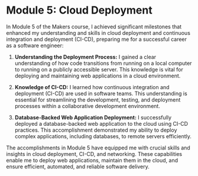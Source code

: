 # Module 5: Cloud Deployment

In Module 5 of the Makers course, I achieved significant milestones that enhanced my understanding and skills in cloud deployment and continuous integration and deployment (CI-CD), preparing me for a successful career as a software engineer:

1. **Understanding the Deployment Process:** I gained a clear understanding of how code transitions from running on a local computer to running on a publicly accessible server. This knowledge is vital for deploying and maintaining web applications in a cloud environment.

2. **Knowledge of CI-CD:** I learned how continuous integration and deployment (CI-CD) are used in software teams. This understanding is essential for streamlining the development, testing, and deployment processes within a collaborative development environment.

3. **Database-Backed Web Application Deployment:** I successfully deployed a database-backed web application to the cloud using CI-CD practices. This accomplishment demonstrated my ability to deploy complex applications, including databases, to remote servers efficiently.

The accomplishments in Module 5 have equipped me with crucial skills and insights in cloud deployment, CI-CD, and networking. These capabilities enable me to deploy web applications, maintain them in the cloud, and ensure efficient, automated, and reliable software delivery.
